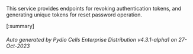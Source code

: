 






This service provides endpoints for revoking authentication tokens, and generating unique tokens for reset password operation.

[:summary]

###### Auto generated by Pydio Cells Enterprise Distribution v4.3.1-alpha1 on 27-Oct-2023
